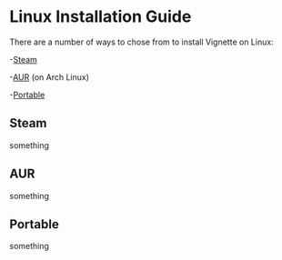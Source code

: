 # Linux Installation Guide

There are a number of ways to chose from to install Vignette on Linux:

-[Steam](#Steam)

-[AUR](#AUR) (on Arch Linux)

-[Portable](#Portable)



## Steam

something





## AUR

something





## Portable

something
